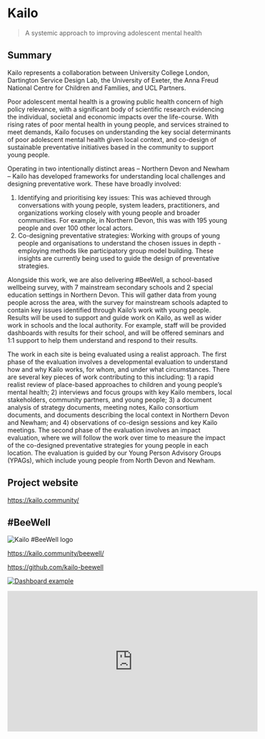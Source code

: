 # Kailo

> A systemic approach to improving adolescent mental health

## Summary

Kailo represents a collaboration between University College London, Dartington Service Design Lab, the University of Exeter, the Anna Freud National Centre for Children and Families, and UCL Partners.   

Poor adolescent mental health is a growing public health concern of high policy relevance, with a significant body of scientific research evidencing the individual, societal and economic impacts over the life-course. With rising rates of poor mental health in young people, and services strained to meet demands, Kailo focuses on understanding the key social determinants of poor adolescent mental health given local context, and co-design of sustainable preventative initiatives based in the community to support young people. 

Operating in two intentionally distinct areas – Northern Devon and Newham – Kailo has developed frameworks for understanding local challenges and designing preventative work. These have broadly involved:   
1. Identifying and prioritising key issues: This was achieved through conversations with young people, system leaders, practitioners, and organizations working closely with young people and broader communities. For example, in Northern Devon, this was with 195 young people and over 100 other local actors. 
2. Co-designing preventative strategies: Working with groups of young people and organisations to understand the chosen issues in depth - employing methods like participatory group model building. These insights are currently being used to guide the design of preventative strategies. 

Alongside this work, we are also delivering #BeeWell, a school-based wellbeing survey, with 7 mainstream secondary schools and 2 special education settings in Northern Devon. This will gather data from young people across the area, with the survey for mainstream schools adapted to contain key issues identified through Kailo’s work with young people. Results will be used to support and guide work on Kailo, as well as wider work in schools and the local authority. For example, staff will be provided dashboards with results for their school, and will be offered seminars and 1:1 support to help them understand and respond to their results. 

The work in each site is being evaluated using a realist approach. The first phase of the evaluation involves a developmental evaluation to understand how and why Kailo works, for whom, and under what circumstances. There are several key pieces of work contributing to this including: 1) a rapid realist review of place-based approaches to children and young people’s mental health; 2) interviews and focus groups with key Kailo members, local stakeholders, community partners, and young people; 3) a document analysis of strategy documents, meeting notes, Kailo consortium documents, and documents describing the local context in Northern Devon and Newham; and 4) observations of co-design sessions and key Kailo meetings. The second phase of the evaluation involves an impact evaluation, where we will follow the work over time to measure the impact of the co-designed preventative strategies for young people in each location. The evaluation is guided by our Young Person Advisory Groups (YPAGs), which include young people from North Devon and Newham. 

## Project website

https://kailo.community/

## #BeeWell

![Kailo #BeeWell logo](../images/beewell_kailo_colour_logo.png)

https://kailo.community/beewell/

https://github.com/kailo-beewell

[![Dashboard example](https://static.streamlit.io/badges/streamlit_badge_black_white.svg)](https://synthetic-beewell-kailo-standard-school-dashboard.streamlit.app/)

<iframe width="560" height="315" src="https://www.youtube.com/embed/jmYH7F2Bd4Q?si=O2POhzR7WlI-I8sE" title="YouTube video player" frameborder="0" allow="accelerometer; autoplay; clipboard-write; encrypted-media; gyroscope; picture-in-picture; web-share" allowfullscreen></iframe>